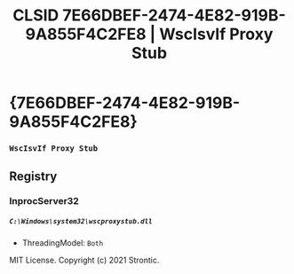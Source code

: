 ﻿---
title: "CLSID 7E66DBEF-2474-4E82-919B-9A855F4C2FE8 | WscIsvIf Proxy Stub"
excerpt: What is COM-Object CLSID 7E66DBEF-2474-4E82-919B-9A855F4C2FE8?
---

# {7E66DBEF-2474-4E82-919B-9A855F4C2FE8}

### `WscIsvIf Proxy Stub`

## Registry


### InprocServer32

##### `C:\Windows\system32\wscproxystub.dll`
* ThreadingModel: `Both`

MIT License. Copyright (c) 2021 Strontic.


